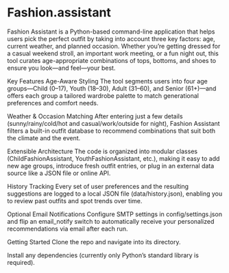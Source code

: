 # Fashion.assistant
Fashion Assistant is a Python-based command-line application that helps users pick the perfect outfit by taking into account three key factors: age, current weather, and planned occasion. Whether you’re getting dressed for a casual weekend stroll, an important work meeting, or a fun night out, this tool curates age-appropriate combinations of tops, bottoms, and shoes to ensure you look—and feel—your best.

Key Features
Age-Aware Styling
The tool segments users into four age groups—Child (0–17), Youth (18–30), Adult (31–60), and Senior (61+)—and offers each group a tailored wardrobe palette to match generational preferences and comfort needs.

Weather & Occasion Matching
After entering just a few details (sunny/rainy/cold/hot and casual/work/outside for night), Fashion Assistant filters a built-in outfit database to recommend combinations that suit both the climate and the event.

Extensible Architecture
The code is organized into modular classes (ChildFashionAssistant, YouthFashionAssistant, etc.), making it easy to add new age groups, introduce fresh outfit entries, or plug in an external data source like a JSON file or online API.

History Tracking
Every set of user preferences and the resulting suggestions are logged to a local JSON file (data/history.json), enabling you to review past outfits and spot trends over time.

Optional Email Notifications
Configure SMTP settings in config/settings.json and flip an email_notify switch to automatically receive your personalized recommendations via email after each run.

Getting Started
Clone the repo and navigate into its directory.

Install any dependencies (currently only Python’s standard library is required).
